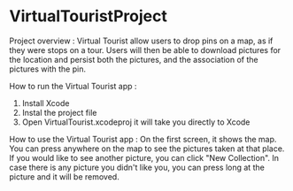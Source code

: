# VirtualTouristProject
Project overview :
Virtual Tourist allow users to drop pins on a map, as if they were stops on a tour. Users will then be able to download pictures for the location and persist both the pictures, and the association of the pictures with the pin.

How to run the Virtual Tourist app :
1. Install Xcode 
2. Instal the project file 
3. Open VirtualTourist.xcodeproj it will take you directly to Xcode

How to use the Virtual Tourist app :
On the first screen, it shows the map. You can press anywhere on the map to see the pictures taken at that place. If you would like to see another picture, you can click "New Collection". In case there is any picture you didn't like you, you can press long at the picture and it will be removed.
